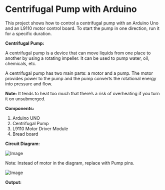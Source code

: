 # Centrifugal Pump with Arduino
This project shows how to control a centrifugal pump with an Arduino Uno and an L9110 motor control board. To start the pump in one direction, run it for a specific duration.

**Centrifugal Pump:**

A centrifugal pump is a device that can move liquids from one place to another by using a rotating impeller. It can be used to pump water, oil, chemicals, etc. 

A centrifugal pump has two main parts: a motor and a pump. The motor provides power to the pump and the pump converts the rotational energy into pressure and flow.

**Note:** It tends to heat too much that there’s a risk of overheating if you turn it on unsubmerged.

**Components:**

1) Arduino UNO
2) Centrifugal Pump
3) L9110 Motor Driver Module
4) Bread board

**Circuit Diagram:**

![Image](https://github.com/user-attachments/assets/37ce2e29-d680-47fd-9715-d0a1827b0e36)

Note: Instead of motor in the diagram, replace with Pump pins. 

![Image](https://github.com/user-attachments/assets/4a213d76-6bc4-472e-a811-fab1681515dd)

**Output:**



